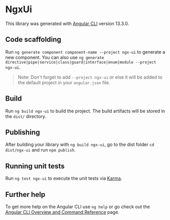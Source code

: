 # NgxUi

This library was generated with [Angular CLI](https://github.com/angular/angular-cli) version 13.3.0.

## Code scaffolding

Run `ng generate component component-name --project ngx-ui` to generate a new component. You can also use `ng generate directive|pipe|service|class|guard|interface|enum|module --project ngx-ui`.
> Note: Don't forget to add `--project ngx-ui` or else it will be added to the default project in your `angular.json` file. 

## Build

Run `ng build ngx-ui` to build the project. The build artifacts will be stored in the `dist/` directory.

## Publishing

After building your library with `ng build ngx-ui`, go to the dist folder `cd dist/ngx-ui` and run `npm publish`.

## Running unit tests

Run `ng test ngx-ui` to execute the unit tests via [Karma](https://karma-runner.github.io).

## Further help

To get more help on the Angular CLI use `ng help` or go check out the [Angular CLI Overview and Command Reference](https://angular.io/cli) page.
